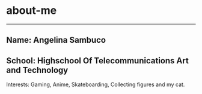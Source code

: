 # about-me
---
Name: **Angelina Sambuco**
---
School: Highschool Of Telecommunications Art and Technology
---
Interests: Gaming, Anime, Skateboarding, Collecting figures and my cat.
